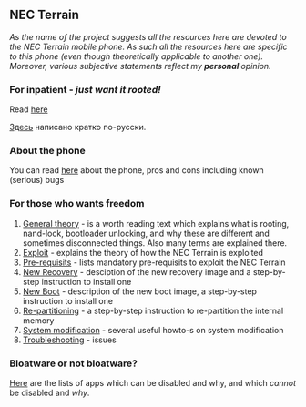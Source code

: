 ## NEC Terrain

_As the name of the project suggests all the resources here are devoted to the NEC Terrain mobile phone. As such all
the resources here are specific to this phone (even though theoretically applicable to another one). Moreover, various subjective statements reflect my **personal** opinion._

### For inpatient - *just want it rooted!*

Read [here](fastroot.md)

[Здесь](fastroot_ru.md) написано кратко по-русски.

### About the phone

You can read [here](aboutnecterrainphone.md) about the phone, pros and cons including known (serious) bugs

### For those who wants freedom

1. [General theory](general-th.md) - is a worth reading text which explains what is rooting, nand-lock, bootloader unlocking, and why these are different and sometimes disconnected things. Also many terms are explained there.
2. [Exploit](exploit-th.md) - explains the theory of how the NEC Terrain is exploited
3. [Pre-requisits](exploit-pre.md) - lists mandatory pre-requisits to exploit the NEC Terrain
4. [New Recovery](recovery-howto.md) - desciption of the new recovery image and a step-by-step instruction to install one
5. [New Boot](boot-howto.md) - description of the new boot image,  a step-by-step instruction to install one
6. [Re-partitioning](repart-howto.md) -  a step-by-step instruction to re-partition the internal memory
7. [System modification](system-howto.md) -  several useful howto-s on system modification
8. [Troubleshooting](ts.md) - issues

### Bloatware or not bloatware?

[Here](system/README.md) are the lists of apps which can be disabled and why, and which *cannot* be disabled and *why*.
